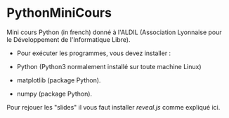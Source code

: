 # PythonMiniCours

Mini cours Python (in french) donné à l'ALDIL (Association Lyonnaise
pour le Développement de l'Informatique Libre).

* Pour exécuter les programmes, vous devez installer :

- Python (Python3 normalement installé sur toute machine Linux)

- matplotlib (package Python).

- numpy (package Python).

Pour rejouer les "slides" il vous faut installer _reveal.js_ comme
expliqué ici.




